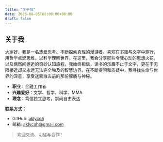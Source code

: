 ```yaml
---
title: "关于我"
date: 2025-06-05T00:00:00+08:00
draft: false
---
```


## 关于我

大家好，我是一名热爱思考、不断探索真理的漫游者。喜欢在书籍与文字中穿行，用哲学点燃思维，以科学理解世界。在这里，我会分享那些令我心动的思想火花，以及偶然间邂逅的奇妙认知旅程。我始终相信，读书的乐趣不止于文字，更在于无限接近却又永远无法完全触及的智慧边界。在不断提问和质疑中，我寻找生命与世界的深意，享受迷雾散去前的那份朦胧与神秘。

- **职业**：金融工作者
- **兴趣爱好**：文学、哲学、科学、MMA
- **理念**：笃信独立思考，崇尚自由表达

**联系方式：**  
- GitHub: [aklycoh](https://github.com/aklycoh)
- 邮箱: aklycoh@gmail.com

> 欢迎交流、切磋与合作！

